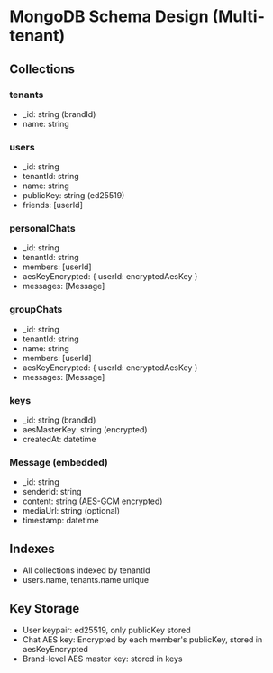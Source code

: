 # MongoDB Schema Design (Multi-tenant)

## Collections

### tenants
- _id: string (brandId)
- name: string

### users
- _id: string
- tenantId: string
- name: string
- publicKey: string (ed25519)
- friends: [userId]

### personalChats
- _id: string
- tenantId: string
- members: [userId]
- aesKeyEncrypted: { userId: encryptedAesKey }
- messages: [Message]

### groupChats
- _id: string
- tenantId: string
- name: string
- members: [userId]
- aesKeyEncrypted: { userId: encryptedAesKey }
- messages: [Message]

### keys
- _id: string (brandId)
- aesMasterKey: string (encrypted)
- createdAt: datetime

### Message (embedded)
- _id: string
- senderId: string
- content: string (AES-GCM encrypted)
- mediaUrl: string (optional)
- timestamp: datetime

## Indexes
- All collections indexed by tenantId
- users.name, tenants.name unique

## Key Storage
- User keypair: ed25519, only publicKey stored
- Chat AES key: Encrypted by each member's publicKey, stored in aesKeyEncrypted
- Brand-level AES master key: stored in keys
